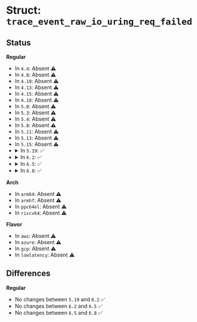 # Struct: <code>trace_event_raw_io_uring_req_failed</code>

## Status
<b>Regular</b>
<ul>
<li>
In <code>4.4</code>: Absent ⚠️
</li>
<li>
In <code>4.8</code>: Absent ⚠️
</li>
<li>
In <code>4.10</code>: Absent ⚠️
</li>
<li>
In <code>4.13</code>: Absent ⚠️
</li>
<li>
In <code>4.15</code>: Absent ⚠️
</li>
<li>
In <code>4.18</code>: Absent ⚠️
</li>
<li>
In <code>5.0</code>: Absent ⚠️
</li>
<li>
In <code>5.3</code>: Absent ⚠️
</li>
<li>
In <code>5.4</code>: Absent ⚠️
</li>
<li>
In <code>5.8</code>: Absent ⚠️
</li>
<li>
In <code>5.11</code>: Absent ⚠️
</li>
<li>
In <code>5.13</code>: Absent ⚠️
</li>
<li>
In <code>5.15</code>: Absent ⚠️
</li>
<li>
<details>
<summary>In <code>5.19</code>: ✅</summary>

```c
struct trace_event_raw_io_uring_req_failed {
    struct trace_entry ent;
    void *ctx;
    void *req;
    long long unsigned int user_data;
    u8 opcode;
    u8 flags;
    u8 ioprio;
    u64 off;
    u64 addr;
    u32 len;
    u32 op_flags;
    u16 buf_index;
    u16 personality;
    u32 file_index;
    u64 pad1;
    u64 addr3;
    int error;
    u32 __data_loc_op_str;
    char __data[0];
};
```
</details>
</li>
<li>
<details>
<summary>In <code>6.2</code>: ✅</summary>

```c
struct trace_event_raw_io_uring_req_failed {
    struct trace_entry ent;
    void *ctx;
    void *req;
    long long unsigned int user_data;
    u8 opcode;
    u8 flags;
    u8 ioprio;
    u64 off;
    u64 addr;
    u32 len;
    u32 op_flags;
    u16 buf_index;
    u16 personality;
    u32 file_index;
    u64 pad1;
    u64 addr3;
    int error;
    u32 __data_loc_op_str;
    char __data[0];
};
```
</details>
</li>
<li>
<details>
<summary>In <code>6.5</code>: ✅</summary>

```c
struct trace_event_raw_io_uring_req_failed {
    struct trace_entry ent;
    void *ctx;
    void *req;
    long long unsigned int user_data;
    u8 opcode;
    u8 flags;
    u8 ioprio;
    u64 off;
    u64 addr;
    u32 len;
    u32 op_flags;
    u16 buf_index;
    u16 personality;
    u32 file_index;
    u64 pad1;
    u64 addr3;
    int error;
    u32 __data_loc_op_str;
    char __data[0];
};
```
</details>
</li>
<li>
<details>
<summary>In <code>6.8</code>: ✅</summary>

```c
struct trace_event_raw_io_uring_req_failed {
    struct trace_entry ent;
    void *ctx;
    void *req;
    long long unsigned int user_data;
    u8 opcode;
    u8 flags;
    u8 ioprio;
    u64 off;
    u64 addr;
    u32 len;
    u32 op_flags;
    u16 buf_index;
    u16 personality;
    u32 file_index;
    u64 pad1;
    u64 addr3;
    int error;
    u32 __data_loc_op_str;
    char __data[0];
};
```
</details>
</li>
</ul>
<b>Arch</b>
<ul>
<li>
In <code>arm64</code>: Absent ⚠️
</li>
<li>
In <code>armhf</code>: Absent ⚠️
</li>
<li>
In <code>ppc64el</code>: Absent ⚠️
</li>
<li>
In <code>riscv64</code>: Absent ⚠️
</li>
</ul>
<b>Flavor</b>
<ul>
<li>
In <code>aws</code>: Absent ⚠️
</li>
<li>
In <code>azure</code>: Absent ⚠️
</li>
<li>
In <code>gcp</code>: Absent ⚠️
</li>
<li>
In <code>lowlatency</code>: Absent ⚠️
</li>
</ul>

## Differences
<b>Regular</b>
<ul>
<li>
No changes between <code>5.19</code> and <code>6.2</code> ✅
</li>
<li>
No changes between <code>6.2</code> and <code>6.5</code> ✅
</li>
<li>
No changes between <code>6.5</code> and <code>6.8</code> ✅
</li>
</ul>
